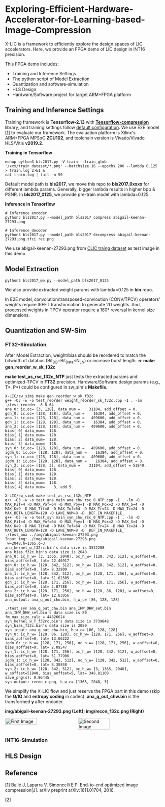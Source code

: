 # Exploring-Efficient-Hardware-Accelerator-for-Learning-based-Image-Compression

X-LIC is a framework to efficiently explore the design spaces of LIC accelerators. Here, we provide an FPGA demo of LIC design in INT16 precision.

This FPGA demo includes:
* Training and Inference Settings
* The python script of Model Extraction
* Quantization and software-simulation
* HLS Design
* Hardware/Software project for target ARM+FPGA platform

## Training and Inference Settings
Training framework is **Tensorflow-2.13** with **[Tensorflow-compression](https://github.com/tensorflow/compression)** library, and training settings follow [default configuration](https://github.com/tensorflow/compression/blob/master/models/bls2017.py). 
We use E2E model [[1](https://arxiv.org/abs/1611.01704)] to evaluate our framework.
The evaluation platform is Xilinx's ARM+FPGA MPSoC **ZCU102**, and toolchain version is Vivado/Vivado HLS/Vitis **v2019.2**.

**Training in Tensorflow**
```  
nohup python3 bls2017.py -V train --train_glob '/xxx/train_dataset/*.png' --batchsize 16 --epochs 200 --lambda 0.125 > train.log 2>&1 &
cat train.log | tail -n 50
```
Default model path is **bls2017**, we move this repo to **bls2017_0xxxx** for different lambda params. Generally, bigger lambda results in higher bpp & PSNR. In **bls2017_0125**, we provide pre-train model with lambda=0.125.

**Inference in Tensorflow**
``` 
# Inference_encoder
python3 bls2017.py --model_path bls2017 compress abigail-keenan-27293.png

# Inference_decoder
python3 bls2017.py --model_path bls2017 decompress abigail-keenan-27293.png.tfci rec.png
``` 
We use abigail-keenan-27293.png from [CLIC traing dataset](http://clic.compression.cc/2021/tasks/index.html) as test image in this demo.

## Model Extraction
```
python3 bls2017_me.py --model_path bls2017_0125
```
We also provide extracted weight params with lambda=0.125 in **bin** repo.

In E2E model, convolution/transposed-convloution (CONV/TPCV) operators' weights require IRFFT transformation to generate 2D weights. 
And, processed weights in TPCV operator require a 180° reversal in kernel size dimensions.

## Quantization and SW-Sim
### FT32-Simulation 
After Model Extraction, weight/bias should be reordered to match the bitwidth of databus (Bit<sub>DB</sub>=Bit<sub>Data</sub>&times;N<sub>LN</sub>) or increase burst length. => **make gen_reorder_w_sk_f32c**

**make test_as_rsc_f32c_NTP** just tests the extracted params and optimized-TPCV in **FT32** precision. Hardware/Software design params (e.g., T*, P*) could be configured in sw_sim's **Makefile**.

```
X-LIC/sw_sim$ make gen_reorder_w_sk_f32c 
g++ -O3 -w -o test_reorder weight_reorder_sk_f32c.cpp -I . -lm
./test_reorder  8 8 64
ana_0: ic,oc= [3, 128], data_num =    31104, add_offset = 0.
gdn_0: ic,oc= [128, 128], data_num =    16384, add_offset = 0.
ana_1: ic,oc= [128, 128], data_num =   409600, add_offset = 0.
gdn_1: ic,oc= [128, 128], data_num =    16384, add_offset = 0.
ana_2: ic,oc= [128, 128], data_num =   409600, add_offset = 0.
bias[ 0] data_num=  128.
bias[ 1] data_num=  128.
bias[ 2] data_num=  128.
bias[ 3] data_num=  128.
syn_0: ic,oc= [128, 128], data_num =   409600, add_offset = 0.
igdn_0: ic,oc= [128, 128], data_num =    16384, add_offset = 0.
syn_1: ic,oc= [128, 128], data_num =   409600, add_offset = 0.
igdn_1: ic,oc= [128, 128], data_num =    16384, add_offset = 0.
syn_2: ic,oc= [128, 3], data_num =    31104, add_offset = 51840.
bias[ 0] data_num=  128.
bias[ 1] data_num=  128.
bias[ 2] data_num=  128.
bias[ 3] data_num=  128.
bias[ 4] data_num=    3, add 5.

X-LIC/sw_sim$ make test_as_rsc_f32c_NTP 
g++ -O3 -w -o test_ana main_ana_chw_rsc_0_NTP.cpp -I . -lm -D MAX_Pif=4 -D MAX_Pof=64 -D MAX_Poy=1 -D MAX_Pox=2 -D MAX_S=4 -D MAX_K=9 -D MAX_Tif=8 -D MAX_Tof=64 -D MAX_Tr=24 -D MAX_Tc=24 -D MAX_BETA_LENGTH=128 -D LANE_NUM=8 -D _DEF_IN_MAKEFILE_
g++ -O3 -w -o test_syn main_syn_chw_rsc_0_NTP.cpp -I . -lm -D MAX_Pif=4 -D MAX_Pof=64 -D MAX_Poy=1 -D MAX_Pox=2 -D MAX_S=4 -D MAX_K=9 -D MAX_Tif=8 -D MAX_Tof=64 -D MAX_Tr=24 -D MAX_Tc=24 -D MAX_BETA_LENGTH=128 -D LANE_NUM=8 -D _DEF_IN_MAKEFILE_
./test_ana ../img/abigail-keenan-27293.png
Input img:../img/abigail-keenan-27293.png
 w=2048,h=1365,c=3
ana_kernel_w_f32rc.bin's data size is 3532288
ana_bias_f32c.bin's data size is 2048
ana_0: ic_h_w= [3, 1365, 2048], oc_h_w= [128, 342, 512], w_aoffset=0, bias_aoffset=0, lat= 22.46917
gdn_0: ic_h_w= [128, 342, 512], oc_h_w= [128, 342, 512], w_aoffset=0, bias_aoffset=0, lat= 8.32909
ana_1: ic_h_w= [128, 342, 512], oc_h_w= [128, 171, 256], w_aoffset=0, bias_aoffset=0, lat= 51.02505
gdn_1: ic_h_w= [128, 171, 256], oc_h_w= [128, 171, 256], w_aoffset=0, bias_aoffset=0, lat= 2.07788
ana_2: ic_h_w= [128, 171, 256], oc_h_w= [128, 86, 128], w_aoffset=0, bias_aoffset=0, lat= 12.83056
ana_output: ana_q_out_chw.bin, h_w_c= [86, 128, 128]

./test_syn ana_q_out_chw.bin ana_IHW_OHW_set.bin
ana_IHW_OHW_set.bin's data size is 80
fm_max_size_calc = 44826624
syn_kernel_w_T_f32rc.bin's data size is 3739648
syn_bias_f32c.bin's data size is 2080
syn_input: ana_q_out_chw.bin, h_w_c= [86, 128, 128]
syn_0: ic_h_w= [128, 86, 128], oc_h_w= [128, 171, 256], w_aoffset=0, bias_aoffset=0, lat= 13.06222
igdn_0: ic_h_w= [128, 171, 256], oc_h_w= [128, 171, 256], w_aoffset=0, bias_aoffset=0, lat= 2.09547
syn_1: ic_h_w= [128, 171, 256], oc_h_w= [128, 342, 512], w_aoffset=0, bias_aoffset=0, lat= 51.77906
igdn_1: ic_h_w= [128, 342, 512], oc_h_w= [128, 342, 512], w_aoffset=0, bias_aoffset=0, lat= 8.38848
syn_2: ic_h_w= [128, 342, 512], oc_h_w= [3, 1365, 2048], w_aoffset=51840, bias_aoffset=5, lat= 348.81109
save_png(s): 0.96445
syn_output: recon_c.png, h_w_c= [1365, 2048, 3]
```
We simplify the X-LIC flow and just reserve the FPGA part in this demo (skip the **Q/IQ** and **entropy coding** in codec). **ana_q_out_chw.bin** is the transformed **y** after encoder.

**img/abigail-keenan-27293.png (Left); img/recon_f32c.png (Right)**
<div style="display: flex;">
    <img src="img/abigail-keenan-27293.png" width="45%" alt="First Image"/> 
    <div style="width: 2%;"></div>
    <img src="img/recon_f32c.png" width="45%" alt="Second Image"/>
</div>

### INT16-Simulation 


## HLS Design



## Reference
[1] Ballé J, Laparra V, Simoncelli E P. End-to-end optimized image compression[J]. arXiv preprint arXiv:1611.01704, 2016.

[2] 

